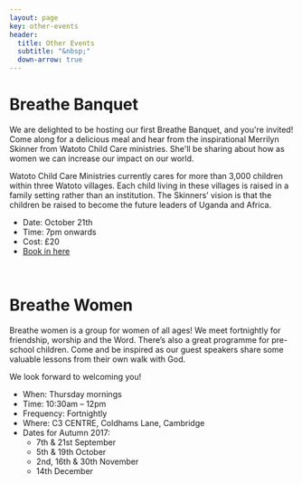 ```yaml
---
layout: page
key: other-events
header:
  title: Other Events
  subtitle: "&nbsp;"
  down-arrow: true
---
```


<!-- <h1>Breathe <span class="alt-title">Brunch</span></h1>

<h2>Theme: This <span class="alt-title">Girl</span> Can</h2>

Speaker: Lynda Huskisson, Trustee of Hope Into Action and author of 'Cheating Death, Living Life'.

Lynda will be sharing her inspirational story of life on the streets to bringing hope to get others off them. 
We will hear from our own Hope House girls and have an opportunity to support the charity. 

* Date: May 20th 
* Time: 10.30- 12.30pm
* Cost: £12
* [Book in here](https://breathebrunch.eventbrite.co.uk)

&nbsp;   -->

<h1>Breathe <span class="alt-title">Banquet</span></h1>

We are delighted to be hosting our first Breathe Banquet, and you're invited! Come along for a delicious meal and hear from the inspirational Merrilyn Skinner from Watoto Child Care ministries. She'll be sharing about how as women we can increase our impact on our world.

Watoto Child Care Ministries currently cares for more than 3,000 children within three Watoto villages. Each child living in these villages is raised in a family setting rather than an institution. The Skinners’ vision is that the children be raised to become the future leaders of Uganda and Africa.

* Date: October 21th 
* Time: 7pm onwards
* Cost: £20
* [Book in here](https://breathebanquet.eventbrite.co.uk)

&nbsp;  

<h1>Breathe <span class="alt-title">Women</span></h1>

Breathe women is a group for women of all ages!  We meet fortnightly for friendship, worship and the Word. There’s also a great programme for pre-school children. Come and be inspired as our guest speakers share some valuable lessons from their own walk with God. 

We look forward to welcoming you!

* When: Thursday mornings
* Time: 10:30am – 12pm
* Frequency: Fortnightly
* Where: C3 CENTRE, Coldhams Lane, Cambridge
* Dates for Autumn 2017: 
  * 7th &amp; 21st September
  * 5th &amp; 19th October
  * 2nd, 16th &amp; 30th November
  * 14th December

<!-- HACK! -->
<style>
@media (min-width: 993px) {
#map {
  margin-top: 50px;
}
}
</style>
